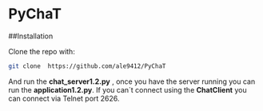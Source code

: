 # PyChaT

##Installation

Clone the repo with: 
```bash
git clone  https://github.com/ale9412/PyChaT
```

And run the **chat_server1.2.py** , once you have the server running you can run the **application1.2.py**. If you can´t connect using the **ChatClient** you can connect via Telnet port 2626.

